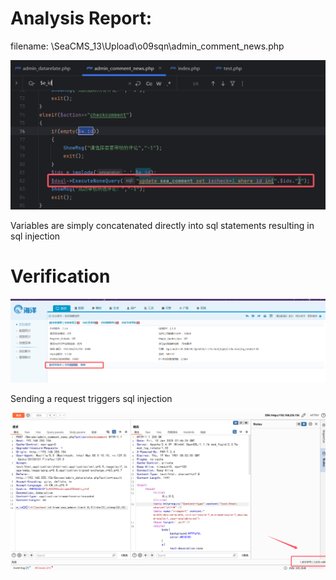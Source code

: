 # Analysis Report:

filename: \SeaCMS_13\Upload\o09sqn\admin_comment_news.php

![img](./images/comment_news1.png)

Variables are simply concatenated directly into sql statements resulting in sql injection

# Verification

![img](./images/rce4.png)

Sending a request triggers sql injection

![img](./images/comment_news2.png)